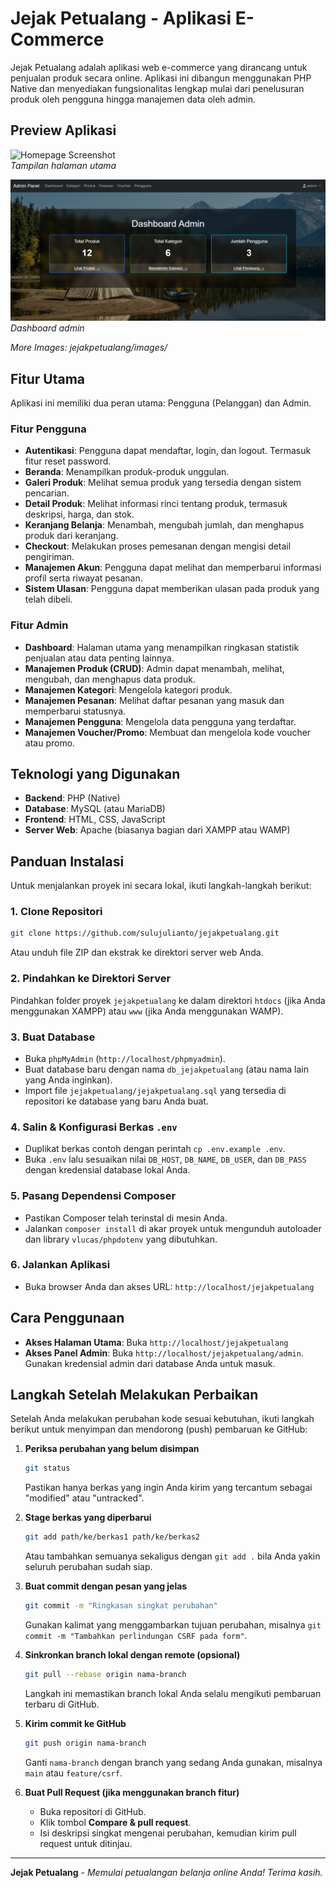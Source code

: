 # Jejak Petualang - Aplikasi E-Commerce

Jejak Petualang adalah aplikasi web e-commerce yang dirancang untuk penjualan produk secara online. Aplikasi ini dibangun menggunakan PHP Native dan menyediakan fungsionalitas lengkap mulai dari penelusuran produk oleh pengguna hingga manajemen data oleh admin.

## Preview Aplikasi

![Homepage Screenshot](jejakpetualang/images/homepage.png)  
*Tampilan halaman utama*

![Admin Dashboard](jejakpetualang/images/admin-dashboard.png)  
*Dashboard admin*

*More Images: jejakpetualang/images/*

## Fitur Utama

Aplikasi ini memiliki dua peran utama: Pengguna (Pelanggan) dan Admin.

### Fitur Pengguna

- **Autentikasi**: Pengguna dapat mendaftar, login, dan logout. Termasuk fitur reset password.
- **Beranda**: Menampilkan produk-produk unggulan.
- **Galeri Produk**: Melihat semua produk yang tersedia dengan sistem pencarian.
- **Detail Produk**: Melihat informasi rinci tentang produk, termasuk deskripsi, harga, dan stok.
- **Keranjang Belanja**: Menambah, mengubah jumlah, dan menghapus produk dari keranjang.
- **Checkout**: Melakukan proses pemesanan dengan mengisi detail pengiriman.
- **Manajemen Akun**: Pengguna dapat melihat dan memperbarui informasi profil serta riwayat pesanan.
- **Sistem Ulasan**: Pengguna dapat memberikan ulasan pada produk yang telah dibeli.

### Fitur Admin

- **Dashboard**: Halaman utama yang menampilkan ringkasan statistik penjualan atau data penting lainnya.
- **Manajemen Produk (CRUD)**: Admin dapat menambah, melihat, mengubah, dan menghapus data produk.
- **Manajemen Kategori**: Mengelola kategori produk.
- **Manajemen Pesanan**: Melihat daftar pesanan yang masuk dan memperbarui statusnya.
- **Manajemen Pengguna**: Mengelola data pengguna yang terdaftar.
- **Manajemen Voucher/Promo**: Membuat dan mengelola kode voucher atau promo.

## Teknologi yang Digunakan

- **Backend**: PHP (Native)
- **Database**: MySQL (atau MariaDB)
- **Frontend**: HTML, CSS, JavaScript
- **Server Web**: Apache (biasanya bagian dari XAMPP atau WAMP)

## Panduan Instalasi

Untuk menjalankan proyek ini secara lokal, ikuti langkah-langkah berikut:

### 1. Clone Repositori

```bash
git clone https://github.com/sulujulianto/jejakpetualang.git
```

Atau unduh file ZIP dan ekstrak ke direktori server web Anda.

### 2. Pindahkan ke Direktori Server

Pindahkan folder proyek `jejakpetualang` ke dalam direktori `htdocs` (jika Anda menggunakan XAMPP) atau `www` (jika Anda menggunakan WAMP).

### 3. Buat Database

- Buka `phpMyAdmin` (`http://localhost/phpmyadmin`).
- Buat database baru dengan nama `db_jejakpetualang` (atau nama lain yang Anda inginkan).
- Import file `jejakpetualang/jejakpetualang.sql` yang tersedia di repositori ke database yang baru Anda buat.

### 4. Salin & Konfigurasi Berkas `.env`

- Duplikat berkas contoh dengan perintah `cp .env.example .env`.
- Buka `.env` lalu sesuaikan nilai `DB_HOST`, `DB_NAME`, `DB_USER`, dan `DB_PASS` dengan kredensial database lokal Anda.

### 5. Pasang Dependensi Composer

- Pastikan Composer telah terinstal di mesin Anda.
- Jalankan `composer install` di akar proyek untuk mengunduh autoloader dan library `vlucas/phpdotenv` yang dibutuhkan.

### 6. Jalankan Aplikasi

- Buka browser Anda dan akses URL: `http://localhost/jejakpetualang`


## Cara Penggunaan

- **Akses Halaman Utama**: Buka `http://localhost/jejakpetualang`
- **Akses Panel Admin**: Buka `http://localhost/jejakpetualang/admin`. Gunakan kredensial admin dari database Anda untuk masuk.

## Langkah Setelah Melakukan Perbaikan

Setelah Anda melakukan perubahan kode sesuai kebutuhan, ikuti langkah berikut untuk menyimpan dan mendorong (push) pembaruan ke GitHub:

1. **Periksa perubahan yang belum disimpan**
   ```bash
   git status
   ```
   Pastikan hanya berkas yang ingin Anda kirim yang tercantum sebagai "modified" atau "untracked".

2. **Stage berkas yang diperbarui**
   ```bash
   git add path/ke/berkas1 path/ke/berkas2
   ```
   Atau tambahkan semuanya sekaligus dengan `git add .` bila Anda yakin seluruh perubahan sudah siap.

3. **Buat commit dengan pesan yang jelas**
   ```bash
   git commit -m "Ringkasan singkat perubahan"
   ```
   Gunakan kalimat yang menggambarkan tujuan perubahan, misalnya `git commit -m "Tambahkan perlindungan CSRF pada form"`.

4. **Sinkronkan branch lokal dengan remote (opsional)**
   ```bash
   git pull --rebase origin nama-branch
   ```
   Langkah ini memastikan branch lokal Anda selalu mengikuti pembaruan terbaru di GitHub.

5. **Kirim commit ke GitHub**
   ```bash
   git push origin nama-branch
   ```
   Ganti `nama-branch` dengan branch yang sedang Anda gunakan, misalnya `main` atau `feature/csrf`.

6. **Buat Pull Request (jika menggunakan branch fitur)**
   - Buka repositori di GitHub.
   - Klik tombol **Compare & pull request**.
   - Isi deskripsi singkat mengenai perubahan, kemudian kirim pull request untuk ditinjau.

---

**Jejak Petualang** - *Memulai petualangan belanja online Anda! Terima kasih.*
